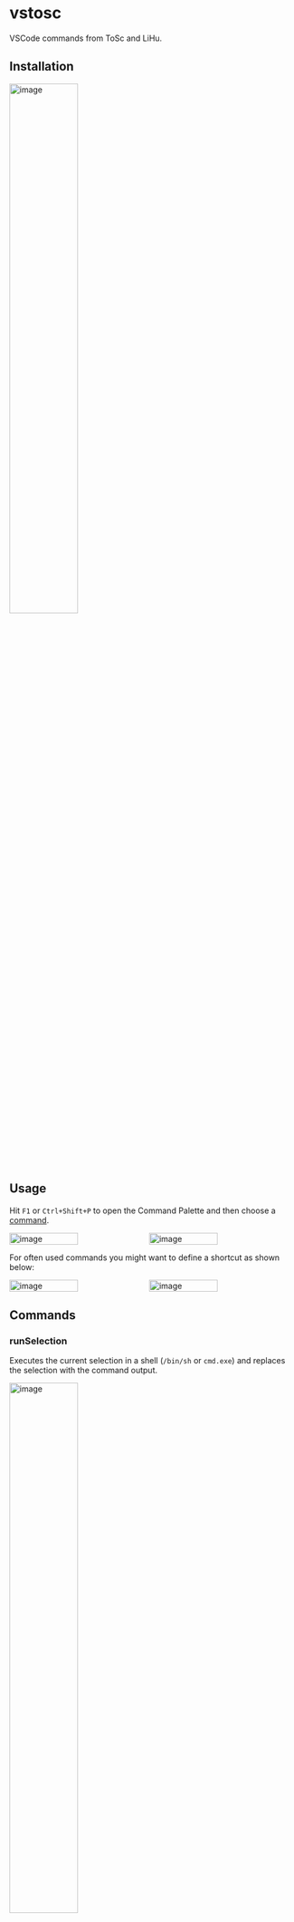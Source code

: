 # vstosc

VSCode commands from ToSc and LiHu.

## Installation

<img src="https://github.com/toscm/vstosc/assets/12760468/81d9d3e7-78aa-47a3-bf3a-6536970f1d50" alt="image" width=49%>

## Usage

Hit `F1` or `Ctrl+Shift+P` to open the Command Palette and then choose a [command](#commands).

<div style="display: flex;">
<img src="https://github.com/toscm/vstosc/assets/12760468/da1297b3-9671-4e8c-8f74-bca2064762e2" alt="image" width=49%>
<img src="https://github.com/toscm/vstosc/assets/12760468/03343a69-bc56-4e2a-82db-bf32fd924d51" alt="image" width=49%>
</div>

For often used commands you might want to define a shortcut as shown below:

<div style="display: flex;">
<img src="https://github.com/toscm/vstosc/assets/12760468/45201d5b-1555-4485-b7c6-6658fdc3841f" alt="image" width=49%>
<img src="https://github.com/toscm/vstosc/assets/12760468/f24fcc2f-677d-474e-8129-6ef3fa99988a" alt="image" width=49%>
</div>

## Commands

### runSelection

Executes the current selection in a shell (`/bin/sh` or `cmd.exe`) and replaces the selection with the command output.

<img src="https://github.com/toscm/vstosc/assets/12760468/1bbebada-5916-4a34-82fe-0d5bc30a5877" alt="image" width=49%>

### runCommand

Opens an input box asking the user for a command. The entered command will be run in a shell (`/bin/sh` or `cmd.exe`) and the output is inserted at the current cursor position. In case there is text selected while the command is executed, the selected text will be used as stdin for the command and replaced with the command's output.

<img src="https://github.com/toscm/vstosc/assets/12760468/dc442bb0-8d9d-4e88-9397-353b4621da77" alt="image" width=49%>

### knitRmd

Sends the following text to the currently active console:

```R
rmarkdown::render("<path-of-currently-active-file")
```

### mathMode

Inserts `~$$` at the current position and places the cursor in between `$$`. A potential leading space is removed.

## Contribute

1. Clone this repo and open the folder in VSCode
2. Run `npm install` to install all dependencies
3. Modify [package.json](package.json) and [src/extensions.ts](src/extensions.ts) as required (ChatGPT is your friend).
4. Hit F5 to and run the extension in a new *Extension Development Host* window.
5. See [Debugging the extension](https://code.visualstudio.com/api/get-started/your-first-extension#debugging-the-extension) in case something isn't working as expected.
6. Increase the version in [package.json](package.json) according to the rules of [Semantic versioning](https://semver.org/)
7. Push your changes and tag the commit (see section [publish](#publish) for details about the publishing process triggered by tagging a commit from the main branch)

### Publish

Whenever a commit from the main branch receives a tag, the [publish](.github/workflows/publish.yml) action is triggered, which uploads the extension `vsce` to the [VSCode Marketplace](https://marketplace.visualstudio.com/manage/publishers/toscm). In case the pipeline fails and you want to do the publishing manually, the following steps would be required:

1. Run `npm install -g @vscode/vsce` to install the Visual Studio Code Extension Tool.
2. Run `vsce package` to build the new package in VSCode package format `.vsix`
3. Login to the [VSCode Marketplace](https://marketplace.visualstudio.com/manage/publishers/toscm) using a valid access token for the [Azure DevOps Organization toscm](https://dev.azure.com/toscm/) using command `vsce login toscm`
4. Publish the extension using command `vsce publish`

For further guidelines see [VSCode Extension API](https://code.visualstudio.com/api) and [VSCode Publishing Extensions](https://code.visualstudio.com/api/working-with-extensions/publishing-extension).
